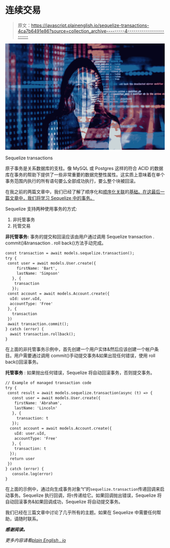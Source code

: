 # 连续交易

> 原文：<https://javascript.plainenglish.io/sequelize-transactions-4ca7b6491e86?source=collection_archive---------4----------------------->

![](img/8b65810559b6b8e6ab62fa888dc4d3b4.png)

Sequelize transactions

原子事务是关系数据库的支柱。像 MySQL 或 Postgres 这样的符合 ACID 的数据库在事务的帮助下提供了一些非常重要的数据完整性属性。这实质上意味着在单个事务范围内执行的所有语句要么全部成功执行，要么整个块被回滚。

在我之前的两篇文章中，我们已经了解了顺序化和[顺序化关联](/four-sequelize-associations-you-should-know-415d8d413e1e)的[基础。在这最后一篇文章中，我们将学习 Sequelize 中的事务。](/save-time-learn-sequelize-in-7-mins-part-1-3e4fde67d037)

Sequelize 支持两种使用事务的方式:

1.  非托管事务
2.  托管交易

**非托管事务:**
事务的提交和回滚应该由用户通过调用 Sequelize transaction . commit()&transaction . roll back()方法手动完成。

```
const transaction = await models.sequelize.transaction();  
try {    
 const user = await models.User.create({
     firstName: 'Bart',
     lastName: 'Simpson'
   }, {
    transaction
   });
 const account = await models.Account.create({
  uId: user.uId,
  accountType: 'Free'
 }, {
   transaction
 })
 await transaction.commit();  
} catch (error) {    
  await transaction.rollback();
}
```

在上面的非托管事务示例中，首先创建一个用户实体&然后应该创建一个帐户条目。用户需要通过调用 commit()手动提交事务&如果出现任何错误，使用 roll back()回滚事务。

**托管事务** :
如果抛出任何错误，Sequelize 将自动回滚事务，否则提交事务。

```
// Example of managed transaction code
try {    
 const result = await models.sequelize.transaction(async (t) => {
   const user = await models.User.create({
    firstName: 'Abraham',
    lastName: 'Lincoln'
   }, { 
     transaction: t 
   });
  const account = await models.Account.create({
    uId: user.uId,
    accountType: 'Free'
   }, {
    transaction: t
  });
  return user
 })
} catch (error) { 
   console.log(error)   
}
```

在上面的示例中，通过向生成事务对象“t”的`sequelize.transaction`传递回调来启动事务。Sequelize 执行回调，将`t`传递给它。如果回调抛出错误，Sequelize 将自动回滚事务&如果回调成功，Sequelize 将自动提交事务。

我们已经在三篇文章中讨论了几乎所有的主题。如果在 Sequelize 中需要任何帮助，请随时联系。

***感谢阅读。***

*更多内容请看*[*plain English . io*](http://plainenglish.io/)